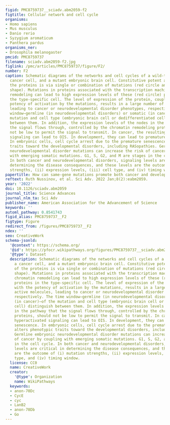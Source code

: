 ```yaml
---
figid: PMC8759737__sciadv.abm2059-f2
figtitle: Cellular network and cell cycle
organisms:
- Homo sapiens
- Mus musculus
- Danio rerio
- Syzygium aromaticum
- Panthera pardus
organisms_ner:
- Drosophila melanogaster
pmcid: PMC8759737
filename: sciadv.abm2059-f2.jpg
figlink: /pmc/articles/PMC8759737/figure/F2/
number: F2
caption: Schematic diagrams of the networks and cell cycles of a wild-type cell, a
  cancer cell, and a mutant embryonic brain cell. Constitutive potent activation of
  the proteins is via single or combination of mutations (red circle and explosion
  shape). Mutations in proteins associated with the transcription machinery and chromatin
  remodeling can lead to high expression levels of these (red circle) proteins in
  the type-specific cell. The level of expression of the protein, coupled with the
  potency of activation by the mutations, results in a large number of active molecules,
  leading to cancer or neurodevelopmental disorder phenotypes, respectively. The time
  window—germline (in neurodevelopmental disorders) or somatic (in cancer)—of the
  mutation and cell type (embryonic brain cell or dedifferentiated cell) distinguish
  between them. In addition, the expression levels of the nodes in the pathway that
  the signal flows through, controlled by the chromatin remodeling proteins, should
  not be low to permit the signal to transmit. In cancer, the resulting hyperactivated
  signaling can lead to OIS. In development, they can lead to premature senescence.
  In embryonic cells, cell cycle arrest due to the premature senescence alters phenotypic
  traits toward the developmental disorders, including RASopathies. Germline embryonic
  neurodevelopmental disorder mutations can increase the risk of cancer by coupling
  with emerging somatic mutations. G1, S, G2, and M are stages in the cell cycle.
  In both cancer and neurodevelopmental disorders, signaling levels are critical in
  determining the disease consequences, and these levels are the outcome of (i) mutation
  strengths, (ii) expression levels, (iii) cell type, and (iv) timing window.
papertitle: How can same-gene mutations promote both cancer and developmental disorders?.
reftext: Ruth Nussinov, et al. Sci Adv. 2022 Jan;8(2):eabm2059.
year: '2022'
doi: 10.1126/sciadv.abm2059
journal_title: Science Advances
journal_nlm_ta: Sci Adv
publisher_name: American Association for the Advancement of Science
keywords: ''
automl_pathway: 0.8541743
figid_alias: PMC8759737__F2
figtype: Figure
redirect_from: /figures/PMC8759737__F2
ndex: ''
seo: CreativeWork
schema-jsonld:
  '@context': https://schema.org/
  '@id': https://pfocr.wikipathways.org/figures/PMC8759737__sciadv.abm2059-f2.html
  '@type': Dataset
  description: Schematic diagrams of the networks and cell cycles of a wild-type cell,
    a cancer cell, and a mutant embryonic brain cell. Constitutive potent activation
    of the proteins is via single or combination of mutations (red circle and explosion
    shape). Mutations in proteins associated with the transcription machinery and
    chromatin remodeling can lead to high expression levels of these (red circle)
    proteins in the type-specific cell. The level of expression of the protein, coupled
    with the potency of activation by the mutations, results in a large number of
    active molecules, leading to cancer or neurodevelopmental disorder phenotypes,
    respectively. The time window—germline (in neurodevelopmental disorders) or somatic
    (in cancer)—of the mutation and cell type (embryonic brain cell or dedifferentiated
    cell) distinguish between them. In addition, the expression levels of the nodes
    in the pathway that the signal flows through, controlled by the chromatin remodeling
    proteins, should not be low to permit the signal to transmit. In cancer, the resulting
    hyperactivated signaling can lead to OIS. In development, they can lead to premature
    senescence. In embryonic cells, cell cycle arrest due to the premature senescence
    alters phenotypic traits toward the developmental disorders, including RASopathies.
    Germline embryonic neurodevelopmental disorder mutations can increase the risk
    of cancer by coupling with emerging somatic mutations. G1, S, G2, and M are stages
    in the cell cycle. In both cancer and neurodevelopmental disorders, signaling
    levels are critical in determining the disease consequences, and these levels
    are the outcome of (i) mutation strengths, (ii) expression levels, (iii) cell
    type, and (iv) timing window.
  license: CC0
  name: CreativeWork
  creator:
    '@type': Organization
    name: WikiPathways
  keywords:
  - anon-70Dc
  - CycE
  - cyc
  - LanB2
  - anon-70Db
  - Go
---
```

